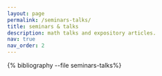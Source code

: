 ```yaml
---
layout: page
permalink: /seminars-talks/
title: seminars & talks
description: math talks and expository articles.
nav: true
nav_order: 2
---
```


<!-- _pages/publications.md -->
<div class="publications">

{% bibliography --file seminars-talks%}

</div>
